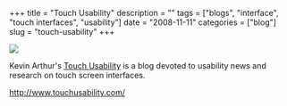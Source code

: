 +++
title = "Touch Usability"
description = ""
tags = ["blogs", "interface", "touch interfaces", "usability"]
date = "2008-11-11"
categories = ["blog"]
slug = "touch-usability"
+++



  <div class="notebook-screenshot"><a href="http://www.touchusability.com/"><img id='bluga-thumbnail-1397' class='bluga-thumbnail large' src='http://media.konigi.com/bluga/
wt491a173c20da4.jpg'/></a></div><p>Kevin Arthur's <a href="http://www.touchusability.com/">Touch Usability</a> is a blog devoted to usability news and research on touch screen interfaces.</p>
    
  <a href="http://www.touchusability.com/">http://www.touchusability.com/</a>
